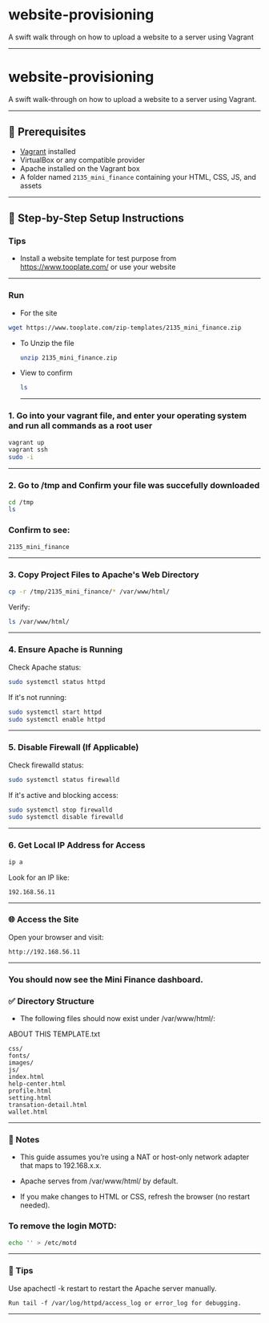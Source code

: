 # website-provisioning
A swift walk through on how to upload a website to a server using Vagrant

---


# website-provisioning

A swift walk-through on how to upload a website to a server using Vagrant.

---

## 🧰 Prerequisites

- [Vagrant](https://www.vagrantup.com/) installed  
- VirtualBox or any compatible provider  
- Apache installed on the Vagrant box  
- A folder named `2135_mini_finance` containing your HTML, CSS, JS, and assets  

---

## 🚀 Step-by-Step Setup Instructions

### Tips

- Install a website template for test purpose from https://www.tooplate.com/ or use your website

---

### Run

- For the site
  
``` bash
wget https://www.tooplate.com/zip-templates/2135_mini_finance.zip
```

- To Unzip the file

  ``` bash
  unzip 2135_mini_finance.zip
  ```

- View to confirm

  ```bash
  ls
  ```

  ---

### 1. Go into your vagrant file, and enter your operating system and run all commands as a root user

```bash
vagrant up
vagrant ssh
sudo -i
```
---

### 2. Go to /tmp and Confirm your file was succefully downloaded

```bash
cd /tmp
ls
```
### Confirm to see:

```bash
2135_mini_finance
```

---
### 3. Copy Project Files to Apache's Web Directory
```bash
cp -r /tmp/2135_mini_finance/* /var/www/html/
```

Verify:

```bash
ls /var/www/html/
```
---

### 4. Ensure Apache is Running
Check Apache status:

```bash
sudo systemctl status httpd
```
If it's not running:

```bash
sudo systemctl start httpd
sudo systemctl enable httpd
```
---

### 5. Disable Firewall (If Applicable)
Check firewalld status:

```bash
sudo systemctl status firewalld
```

If it's active and blocking access:

```bash
sudo systemctl stop firewalld
sudo systemctl disable firewalld
```
---

### 6. Get Local IP Address for Access

```bash
ip a
```

Look for an IP like:

```text
192.168.56.11
```
---

### 🌐 Access the Site
Open your browser and visit:

```
http://192.168.56.11
```
---


### You should now see the Mini Finance dashboard.
### ✅ Directory Structure

- The following files should now exist under /var/www/html/:


ABOUT THIS TEMPLATE.txt
```
css/
fonts/
images/
js/
index.html
help-center.html
profile.html
setting.html
transation-detail.html
wallet.html
```
---

### 📌 Notes

- This guide assumes you’re using a NAT or host-only network adapter that maps to 192.168.x.x.

- Apache serves from /var/www/html/ by default.

- If you make changes to HTML or CSS, refresh the browser (no restart needed).


### To remove the login MOTD:

```bash
echo '' > /etc/motd
```
---


### 🧠 Tips
Use apachectl -k restart to restart the Apache server manually.
```
Run tail -f /var/log/httpd/access_log or error_log for debugging.
```

---


